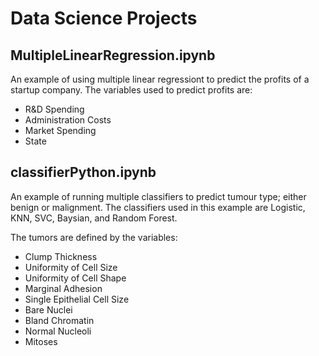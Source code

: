 # Data Science Projects

## MultipleLinearRegression.ipynb
An example of using multiple linear regressiont to predict the profits of a startup company. The variables used to predict profits are:
 * R&D Spending
 * Administration Costs
 * Market Spending
 * State

## classifierPython.ipynb
An example of running multiple classifiers to predict tumour type; either benign or malignment. The classifiers used in this example are Logistic, KNN, SVC, Baysian, and Random Forest.

The tumors are defined by the variables: 
  * Clump Thickness
  * Uniformity of Cell Size
  * Uniformity of Cell Shape
  * Marginal Adhesion
  * Single Epithelial Cell Size
  * Bare Nuclei
  * Bland Chromatin
  * Normal Nucleoli
  * Mitoses


